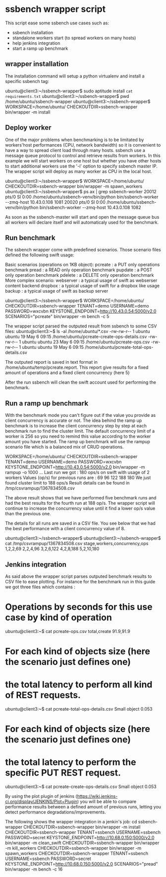 ssbench wrapper script
======================

This script ease some ssbench use cases such as:
 * ssbench installation
 * standalone workers start (to spread workers on many hosts)
 * help jenkins integration
 * start a ramp up benchmark

wrapper installation
--------------------

The installation command will setup a python virtualenv and install
a specific ssbench tag:

  ubuntu@client3:~/ssbench-wrapper$ sudo aptitude install `cat requirements.txt`
  ubuntu@client3:~/ssbench-wrapper$ pwd
  /home/ubuntu/ssbench-wrapper
  ubuntu@client3:~/ssbench-wrapper$ WORKSPACE=/home/ubuntu/ CHECKOUTDIR=ssbench-wrapper \
                                   bin/wrapper -m install

Deploy worker
-------------

One of the major problems when benchmarking is to be limitated by workers'host performances (CPU, network bandwidth) so it is convenient to have a way to spread client load through many hosts. ssbench use a message queue protocol to control and retrieve results from workers.
In this example we will start workers on one host but whether you have other hosts to start additional workers use the '-i' option to specify ssbench master IP. The wrapper script will deploy as many worker as CPU in the local host.

 ubuntu@client3:~/ssbench-wrapper$ WORKSPACE=/home/ubuntu/ CHECKOUTDIR=ssbench-wrapper bin/wrapper -m spawn_workers
 ubuntu@client3:~/ssbench-wrapper$ ps ax | grep ssbench-worker
 20012 pts/0    Sl     0:00 /home/ubuntu/ssbench-venv/bin/python bin/ssbench-worker --zmq-host 10.43.0.108 1081
 20020 pts/0    Sl     0:00 /home/ubuntu/ssbench-venv/bin/python bin/ssbench-worker --zmq-host 10.43.0.108 1082

As soon as the ssbench-master will start and open the message queue bus all workers will declare itself and will automaticaly used for the benchmark.

Run benchmark
-------------

The ssbench wrapper come with predefined scenarios. Those scenario files defined the following swift usage:

Basic scenarios (operations on 1KB object):
 pcreate : a PUT only operations benchmark
 pread : a READ only operation benchmark
 pupdate : a POST only operation benchmark
 pdelete : a DELETE only operation benchmark
More complex scenario:
 webserver : a typical usage of swift as webserser content backend
 dropbox : a typical usage of swift for a dropbox like usage
 backup : a typical usage of swift as backup server

 ubuntu@client3:~/ssbench-wrapper$ WORKSPACE=/home/ubuntu/ CHECKOUTDIR=ssbench-wrapper TENANT=demo USERNAME=demo PASSWORD=wxcvbn   KEYSTONE_ENDPOINT=http://10.43.0.54:5000/v2.0 SCENARIOS="pcreate" bin/wrapper -m bench -c 5

The wrapper script parsed the outputed result from ssbench to some CSV files:
 ubuntu@client3:~$ ls -al /home/ubuntu/*.csv
 -rw-rw-r-- 1 ubuntu ubuntu 19 May  6 09:15 /home/ubuntu/pcreate-create-ops-details.csv
 -rw-rw-r-- 1 ubuntu ubuntu 23 May  6 09:15 /home/ubuntu/pcreate-ops.csv
 -rw-rw-r-- 1 ubuntu ubuntu 19 May  6 09:15 /home/ubuntu/pcreate-total-ops-details.csv

The outputed report is saved in text format in /home/ubuntu/temp/pcreate.report. This report give results for a fixed amount of operations and a fixed client concurrency (here 5)

After the run ssbench will clean the swift account used for performing the benchmark.

Run a ramp up benchmark
-----------------------

With the benchmark mode you can't figure out if the value you provide as client concurrency is accurate or not. The idea behind the ramp up benchmark is to increase the client concurrency step by step at each benchmark run to find the cluster limit.
The default concurrency limit of a worker is 256 so you need to remind this value according to the worker amount you have started.
The ramp up benchmark will use the rampup scenario file which is a balanced mix of CRUD operations.

WORKSPACE=/home/ubuntu/ CHECKOUTDIR=ssbench-wrapper TENANT=demo USERNAME=demo PASSWORD=wxcvbn
KEYSTONE_ENDPOINT=http://10.43.0.54:5000/v2.0 bin/wrapper -m rampup -o 1000
...
Last run we got : 180 ops/s on swift with usage of 2 workers
Values (op/s) for previous runs are : 69 96 122 188 180
We just found cluster limit to 188 ops/s
Result details can be found in /tmp/csvrampup/1367834508.csv

The above result shows that we have performed five benchmark runs and had the best results for the fourth run at 188 op/s. The wrapper script will continue to increase the concurrency value until it find a lower op/s value than the previous one.

The details for all runs are saved in a CSV file. You see below that we had the best performance with a client concurrency value of 8.

 ubuntu@client3:~/ssbench-wrapper$ ubuntu@client3:~/ssbench-wrapper$ cat /tmp/csvrampup/1367834508.csv
 stage,workers,concurrency,ops
 1,2,2,69
 2,2,4,96
 3,2,6,122
 4,2,8,188
 5,2,10,180

Jenkins integration
-------------------

As said above the wrapper script parses outputed benchmark results to CSV file to ease plotting. For instance for the benchmark run in this guide we got three files which contains :

 # Operations by seconds for this use case by kind of operation
 ubuntu@client3:~$ cat pcreate-ops.csv 
 total,create
 91.9,91.9
 
 # For each kind of objects size (here the scenario just defines one)
 # the total latency to perform all kind of REST requests.
 ubuntu@client3:~$ cat pcreate-total-ops-details.csv 
 Small object
 0.053
 
 # For each kind of objects size (here the scenario just defines one)
 # the total latency to perform the specific PUT REST request.
 ubuntu@client3:~$ cat pcreate-create-ops-details.csv
 Small object
 0.053

By using the plot plugin of jenkins (https://wiki.jenkins-ci.org/display/JENKINS/Plot+Plugin) you will be able to compare performance results  between a defined amount of previous runs, letting you detect performance degradations/improvements. 

The following shows the wrapper integration in a jenkin's job:
 cd ssbench-wrapper
 CHECKOUTDIR=ssbench-wrapper bin/wrapper -m install
 CHECKOUTDIR=ssbench-wrapper TENANT=ssbench USERNAME=ssbench PASSWORD=secret KEYSTONE_ENDPOINT=http://10.68.0.150:5000/v2.0 bin/wrapper -m   clean_swift
 CHECKOUTDIR=ssbench-wrapper bin/wrapper -m kill_workers
 CHECKOUTDIR=ssbench-wrapper bin/wrapper -m spawn_workers
 CHECKOUTDIR=ssbench-wrapper TENANT=ssbench USERNAME=ssbench PASSWORD=secret KEYSTONE_ENDPOINT=http://10.68.0.150:5000/v2.0 SCENARIOS="pread"  bin/wrapper -m bench -c 16

